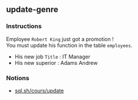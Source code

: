 ## update-genre

### Instructions

Employee `Robert King` just got a promotion !  
You must update his function in the table `employees`.

- His new job `Title` : IT Manager
- His new superior : Adams Andrew

### Notions

- [sql.sh/cours/update](https://sql.sh/cours/update)

